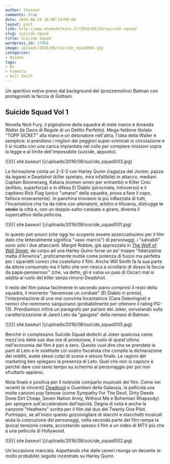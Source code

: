 ```yaml
---
author: thesave
comments: true
date: 2016-08-24 18:00:13+00:00
layout: post
link: http://www.atomodelmale.it/2016/08/24/suicide-squad/
slug: suicide-squad
title: Suicide Squad
wordpress_id: 17068
image: uploads/2016/08/suicide_squad004.jpg
categories:
- Azione
tags:
- Dc
- Fumetto
- Will Smith
---
```


Un aperitivo estivo preso dal background del (prezzemolino) Batman con protagonisti la feccia di Gotham.

## Suicide Squad Vol 1

Novella Nick Fury, il pigmalione della squadra di mele marce è Amanda Waller (la Davis di Regole di un Delitto Perfetto). Mega-faldone titolato "TOPP SICRET" alla mano e un detonatore nell'altra, l'idea della Waller è semplice: si prendono i migliori dei peggiori super-criminali in circolazione e li si ricatta con una carica impiantata nel collo per compiere missioni sopra la legge e al limite dell'impossibile (suicide, appunto).

![]({{ site.baseurl }}/uploads/2016/08/suicide_squad003.jpg)

La formazione conta un 2-3-2 con Harley Quinn (ragazza del Jocker, pazza da legare) e Deadshot (killer spietato, mira infallibile) in attacco, mediani Captain Boomerang, Katana (nomen omen per entrambi) e Killer Croc (anfibio, superforza) e in difesa El Diablo (pirocineta, introverso) e il capitano Rick Flag (unico "umano" della squadra, prova a fare il capo, fallisce miseramente). In panchina troviamo la più inRazzata di tutti, l'Incantatrice che ha da ridire con allenatore, arbitro e tifoseria, distrugge <del>lo stadio</del> la città e, con un doppio-salto-carpiato a girare, diventa il supercattivo della pellicola.

![]({{ site.baseurl }}/uploads/2016/08/suicide_squad001.jpg)

In questo pot-pourri (che oggi ho scoperto essere azzeccatissimo per il film dato che letteralmente significa "vaso-marcio") di personaggi, i "salvabili" sono solo i due attaccanti. Margot Robbie, già apprezzata in [The Wolf of Wall Street](/2014/01/28/the-wolf-of-wall-street/), da corpo ad una Harley Quinn forse un po' troppo "fidanzatina matta d'America", praticamente inutile come potenza di fuoco ma perfetta per i siparietti comici che costellano il film. Anche Will Smith fa la sua parte da attore consumato ma il fatto che non riesca a scrollarsi di dosso la faccia da papà-pensieroso™ (che, va detto, gli è valsa un paio di Oscar) mal si adatta al ruolo del killer senza rimorsi Deadshot.

Il resto del film passa facilmente in secondo piano compresi il resto della squadra, il momento "bevemose un cordiale" (El Diablo in primis), l'interpretazione di una mai convinta Incantatrice (Cara Delevingne) e nemici che nemmeno sanguinano (probabilmente per ottenere il rating PG-13). Prendiamoci infine un paragrafo per parlare del Joker, sorvolando sulla caratterizzazione di Jared Leto da "gangsta" della nemesi di Batman.

![]({{ site.baseurl }}/uploads/2016/08/suicide_squad005.jpg)

Benché in complessivo Suicide Squad dedichi al Joker qualcosa come mezz'ora delle sue due ore di proiezione, il ruolo di quest'ultimo nell'economia del film è pari a zero. Questo vuol dire che se prendete le parti di Leto e le sostituite col vostro fiscalista che compila la dichiarazione dei redditi, avete stessi colpi di scena e stesso finale. Le ragioni del marketing ben spiegano la presenza di Leto. Quel che non si capisce è perché dare così tanto tempo su schermo al personaggio per poi non sfruttarlo appieno.

Nota finale e positiva per il notevole comparto musicale del film. Come nei recenti (e vincenti) [Deadpool](/2016/02/29/deadpool/) e Guardiani della Galassia, la pellicola usa molte canzoni pop famose (come Sympathy For The Devil, Dirty Deeds Done Dirt Cheap, Seven Nation Army, Without Me e Bohemian Rhapsody) per spingere sull'acceleratore dell'epicità. Degna di nota è anche la canzone "Heathens" scritta per il film dal duo dei Twenty One Pilot. Purtroppo, se all'inizio questo gozzovigliare di stacchi e stacchetti musicali aiuta la costruzione dei personaggi, nella seconda parte del film rompe la (poca) tensione creata, accostando spesso il film a un video di MTV più che a una pellicola di Hollywood.

![]({{ site.baseurl }}/uploads/2016/08/suicide_squad002.jpg)

Un'occasione mancata. Aspettando che dalle ceneri risorga un decente (e molto probabile) seguito incentrato su Harley Quinn.
